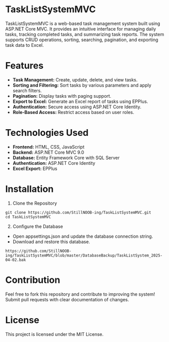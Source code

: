# TaskListSystemMVC

TaskListSystemMVC is a web-based task management system built using ASP.NET Core MVC. It provides an intuitive interface for managing daily tasks, tracking completed tasks, and summarizing task reports. The system supports CRUD operations, sorting, searching, pagination, and exporting task data to Excel.

# Features

- **Task Management:** Create, update, delete, and view tasks.
- **Sorting and Filtering:** Sort tasks by various parameters and apply search filters.
- **Pagination:** Display tasks with paging support.
- **Export to Excel:** Generate an Excel report of tasks using EPPlus.
- **Authentication:** Secure access using ASP.NET Core Identity.
- **Role-Based Access:** Restrict access based on user roles.

# Technologies Used

- **Frontend:** HTML, CSS, JavaScript
- **Backend:** ASP.NET Core MVC 9.0
- **Database:** Entity Framework Core with SQL Server
- **Authentication:** ASP.NET Core Identity
- **Excel Export:** EPPlus

# Installation

1) Clone the Repository
```
git clone https://github.com/StillNOOB-ing/TaskListSystemMVC.git
cd TaskListSystemMVC
```
2) Configure the Database
- Open appsettings.json and update the database connection string.
- Download and restore this database.
```
https://github.com/StillNOOB-ing/TaskListSystemMVC/blob/master/DatabaseBackup/TaskListSystem_2025-04-02.bak
```

# Contribution

Feel free to fork this repository and contribute to improving the system! Submit pull requests with clear documentation of changes.

# License

This project is licensed under the MIT License.
